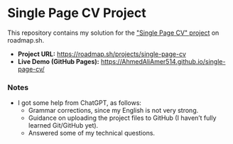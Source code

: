 # Single Page CV Project

This repository contains my solution for the ["Single Page CV" project](https://roadmap.sh/projects/single-page-cv) on roadmap.sh.

- **Project URL:** https://roadmap.sh/projects/single-page-cv  
- **Live Demo (GitHub Pages):** https://AhmedAliAmer514.github.io/single-page-cv/  

### Notes
- I got some help from ChatGPT, as follows:
  - Grammar corrections, since my English is not very strong.  
  - Guidance on uploading the project files to GitHub (I haven’t fully learned Git/GitHub yet).  
  - Answered some of my technical questions.  

